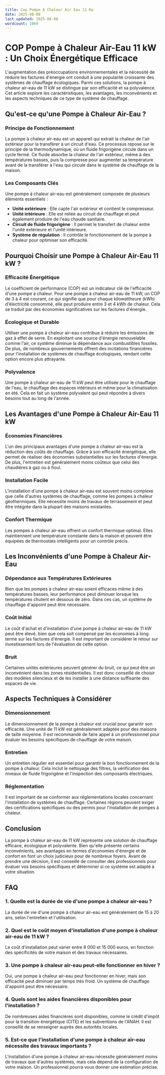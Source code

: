 ```yaml
---
title: Cop Pompe A Chaleur Air Eau 11 Kw
date: 2025-08-08
last_updated: 2025-08-08
wordcount: 1069
---
```


# COP Pompe à Chaleur Air-Eau 11 kW : Un Choix Énergétique Efficace

L'augmentation des préoccupations environnementales et la nécessité de réduire les factures d'énergie ont conduit à une popularité croissante des systèmes de chauffage écologiques. Parmi ces solutions, la pompe à chaleur air-eau de 11 kW se distingue par son efficacité et sa polyvalence. Cet article explore les caractéristiques, les avantages, les inconvénients et les aspects techniques de ce type de système de chauffage.

## Qu'est-ce qu'une Pompe à Chaleur Air-Eau ?

### Principe de Fonctionnement

La pompe à chaleur air-eau est un appareil qui extrait la chaleur de l'air extérieur pour la transférer à un circuit d'eau. Ce processus repose sur le principe de la thermodynamique, où un fluide frigorigène circule dans un cycle fermé. Ce fluide absorbe la chaleur de l'air extérieur, même à des températures basses, puis la compresse pour augmenter sa température avant de la transférer à l'eau qui circule dans le système de chauffage de la maison.

### Les Composants Clés

Une pompe à chaleur air-eau est généralement composée de plusieurs éléments essentiels :
- **Unité extérieure** : Elle capte l'air extérieur et contient le compresseur.
- **Unité intérieure** : Elle est reliée au circuit de chauffage et peut également produire de l'eau chaude sanitaire.
- **Circuit de fluide frigorigène** : Il permet le transfert de chaleur entre l'unité extérieure et l'unité intérieure.
- **Système de régulation** : Il contrôle le fonctionnement de la pompe à chaleur pour optimiser son efficacité.

## Pourquoi Choisir une Pompe à Chaleur Air-Eau 11 kW ?

### Efficacité Énergétique

Le coefficient de performance (COP) est un indicateur clé de l'efficacité d'une pompe à chaleur. Pour une pompe à chaleur air-eau de 11 kW, un COP de 3 à 4 est courant, ce qui signifie que pour chaque kilowattheure (kWh) d'électricité consommé, elle peut produire entre 3 et 4 kWh de chaleur. Cela se traduit par des économies significatives sur les factures d'énergie.

### Écologique et Durable

Utiliser une pompe à chaleur air-eau contribue à réduire les émissions de gaz à effet de serre. En exploitant une source d'énergie renouvelable comme l'air, ce système diminue la dépendance aux combustibles fossiles. De plus, de nombreux gouvernements offrent des incitations financières pour l'installation de systèmes de chauffage écologiques, rendant cette option encore plus attrayante.

### Polyvalence

Une pompe à chaleur air-eau de 11 kW peut être utilisée pour le chauffage de l'eau, le chauffage des espaces intérieurs et même pour la climatisation en été. Cela en fait un système polyvalent qui peut répondre à divers besoins tout au long de l'année.

## Les Avantages d'une Pompe à Chaleur Air-Eau 11 kW

### Économies Financières

L'un des principaux avantages d'une pompe à chaleur air-eau est la réduction des coûts de chauffage. Grâce à son efficacité énergétique, elle permet de réaliser des économies substantielles sur les factures d'énergie. De plus, l'entretien est généralement moins coûteux que celui des chaudières à gaz ou à fioul.

### Installation Facile

L'installation d'une pompe à chaleur air-eau est souvent moins complexe que celle d'autres systèmes de chauffage, comme les pompes à chaleur géothermiques. Elle nécessite moins de travaux de terrassement et peut être intégrée dans la plupart des maisons existantes.

### Confort Thermique

Les pompes à chaleur air-eau offrent un confort thermique optimal. Elles maintiennent une température constante dans la maison et peuvent être équipées de thermostats intelligents pour un contrôle précis.

## Les Inconvénients d'une Pompe à Chaleur Air-Eau

### Dépendance aux Températures Extérieures

Bien que les pompes à chaleur air-eau soient efficaces même à des températures basses, leur performance peut diminuer lorsque les températures chutent en dessous de zéro. Dans ces cas, un système de chauffage d'appoint peut être nécessaire.

### Coût Initial

Le coût d'achat et d'installation d'une pompe à chaleur air-eau de 11 kW peut être élevé, bien que cela soit compensé par les économies à long terme sur les factures d'énergie. Il est important de considérer le retour sur investissement lors de l'évaluation de cette option.

### Bruit

Certaines unités extérieures peuvent générer du bruit, ce qui peut être un inconvénient dans les zones résidentielles. Il est donc conseillé de choisir des modèles silencieux et de les installer à une distance suffisante des espaces de vie.

## Aspects Techniques à Considérer

### Dimensionnement

Le dimensionnement de la pompe à chaleur est crucial pour garantir son efficacité. Une unité de 11 kW est généralement adaptée pour des maisons de taille moyenne. Il est recommandé de faire appel à un professionnel pour évaluer les besoins spécifiques de chauffage de votre maison.

### Entretien

Un entretien régulier est essentiel pour garantir le bon fonctionnement de la pompe à chaleur. Cela inclut le nettoyage des filtres, la vérification des niveaux de fluide frigorigène et l'inspection des composants électriques.

### Réglementation

Il est important de se conformer aux réglementations locales concernant l'installation de systèmes de chauffage. Certaines régions peuvent exiger des certifications spécifiques ou des permis pour l'installation de pompes à chaleur.

## Conclusion

La pompe à chaleur air-eau de 11 kW représente une solution de chauffage efficace, écologique et polyvalente. Bien qu'elle présente certains inconvénients, ses avantages en termes d'économies d'énergie et de confort en font un choix judicieux pour de nombreux foyers. Avant de prendre une décision, il est conseillé de consulter des professionnels pour évaluer vos besoins spécifiques et déterminer si ce système est adapté à votre situation.

## FAQ

### 1. Quelle est la durée de vie d'une pompe à chaleur air-eau ?

La durée de vie d'une pompe à chaleur air-eau est généralement de 15 à 20 ans, selon l'entretien et l'utilisation.

### 2. Quel est le coût moyen d'installation d'une pompe à chaleur air-eau de 11 kW ?

Le coût d'installation peut varier entre 8 000 et 15 000 euros, en fonction des spécificités de votre maison et des travaux nécessaires.

### 3. Une pompe à chaleur air-eau peut-elle fonctionner en hiver ?

Oui, une pompe à chaleur air-eau peut fonctionner en hiver, mais son efficacité peut diminuer par temps très froid. Un système de chauffage d'appoint peut être nécessaire.

### 4. Quels sont les aides financières disponibles pour l'installation ?

De nombreuses aides financières sont disponibles, comme le crédit d'impôt pour la transition énergétique (CITE) et les subventions de l'ANAH. Il est conseillé de se renseigner auprès des autorités locales.

### 5. Est-ce que l'installation d'une pompe à chaleur air-eau nécessite des travaux importants ?

L'installation d'une pompe à chaleur air-eau nécessite généralement moins de travaux que d'autres systèmes, mais cela dépend de la configuration de votre maison. Un professionnel pourra vous donner une estimation précise.